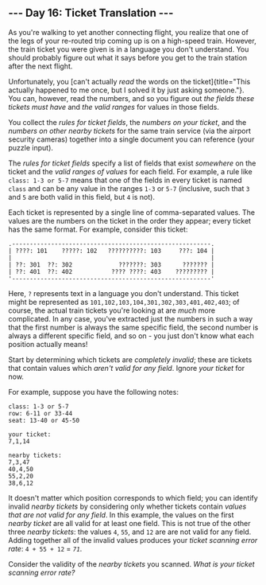 ## \-\-- Day 16: Ticket Translation \-\--

As you\'re walking to yet another connecting flight, you realize that
one of the legs of your re-routed trip coming up is on a high-speed
train. However, the train ticket you were given is in a language you
don\'t understand. You should probably figure out what it says before
you get to the train station after the next flight.

Unfortunately, you [can\'t actually *read* the words on the
ticket]{title="This actually happened to me once, but I solved it by just asking someone."}.
You can, however, read the numbers, and so you figure out *the fields
these tickets must have* and *the valid ranges* for values in those
fields.

You collect the *rules for ticket fields*, the *numbers on your ticket*,
and the *numbers on other nearby tickets* for the same train service
(via the airport security cameras) together into a single document you
can reference (your puzzle input).

The *rules for ticket fields* specify a list of fields that exist
*somewhere* on the ticket and the *valid ranges of values* for each
field. For example, a rule like `class: 1-3 or 5-7` means that one of
the fields in every ticket is named `class` and can be any value in the
ranges `1-3` or `5-7` (inclusive, such that `3` and `5` are both valid
in this field, but `4` is not).

Each ticket is represented by a single line of comma-separated values.
The values are the numbers on the ticket in the order they appear; every
ticket has the same format. For example, consider this ticket:

    .--------------------------------------------------------.
    | ????: 101    ?????: 102   ??????????: 103     ???: 104 |
    |                                                        |
    | ??: 301  ??: 302             ???????: 303      ??????? |
    | ??: 401  ??: 402           ???? ????: 403    ????????? |
    '--------------------------------------------------------'

Here, `?` represents text in a language you don\'t understand. This
ticket might be represented as
`101,102,103,104,301,302,303,401,402,403`; of course, the actual train
tickets you\'re looking at are *much* more complicated. In any case,
you\'ve extracted just the numbers in such a way that the first number
is always the same specific field, the second number is always a
different specific field, and so on - you just don\'t know what each
position actually means!

Start by determining which tickets are *completely invalid*; these are
tickets that contain values which *aren\'t valid for any field*. Ignore
*your ticket* for now.

For example, suppose you have the following notes:

    class: 1-3 or 5-7
    row: 6-11 or 33-44
    seat: 13-40 or 45-50

    your ticket:
    7,1,14

    nearby tickets:
    7,3,47
    40,4,50
    55,2,20
    38,6,12

It doesn\'t matter which position corresponds to which field; you can
identify invalid *nearby tickets* by considering only whether tickets
contain *values that are not valid for any field*. In this example, the
values on the first *nearby ticket* are all valid for at least one
field. This is not true of the other three *nearby tickets*: the values
`4`, `55`, and `12` are are not valid for any field. Adding together all
of the invalid values produces your *ticket scanning error rate*:
`4 + 55 + 12` = *`71`*.

Consider the validity of the *nearby tickets* you scanned. *What is your
ticket scanning error rate?*
